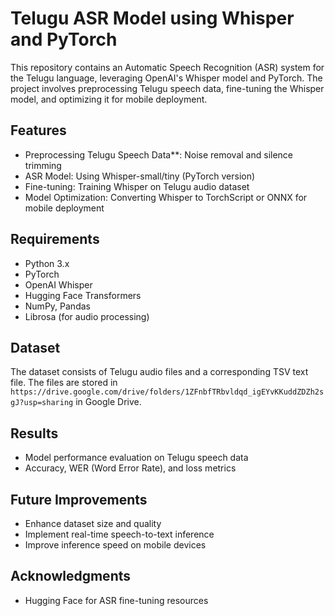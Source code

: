 # Telugu ASR Model using Whisper and PyTorch  

This repository contains an Automatic Speech Recognition (ASR) system for the Telugu language, leveraging OpenAI's Whisper model and PyTorch. 
The project involves preprocessing Telugu speech data, fine-tuning the Whisper model, and optimizing it for mobile deployment.  

## Features  
- Preprocessing Telugu Speech Data**: Noise removal and silence trimming  
- ASR Model: Using Whisper-small/tiny (PyTorch version)  
- Fine-tuning: Training Whisper on Telugu audio dataset  
- Model Optimization: Converting Whisper to TorchScript or ONNX for mobile deployment  

## Requirements  
- Python 3.x  
- PyTorch  
- OpenAI Whisper  
- Hugging Face Transformers  
- NumPy, Pandas  
- Librosa (for audio processing)  

## Dataset  
The dataset consists of Telugu audio files and a corresponding TSV text file. The files are stored in `https://drive.google.com/drive/folders/1ZFnbfTRbvldqd_igEYvKKuddZDZh2sgJ?usp=sharing` in Google Drive.  

## Results  
- Model performance evaluation on Telugu speech data  
- Accuracy, WER (Word Error Rate), and loss metrics  

## Future Improvements  
- Enhance dataset size and quality  
- Implement real-time speech-to-text inference  
- Improve inference speed on mobile devices  

## Acknowledgments  
- Hugging Face for ASR fine-tuning resources  
